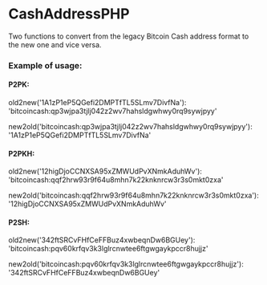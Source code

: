 # CashAddressPHP

Two functions to convert from the legacy Bitcoin Cash address format to the new one and vice versa.

### Example of usage: 

#### P2PK:

old2new('1A1zP1eP5QGefi2DMPTfTL5SLmv7DivfNa'): 'bitcoincash:qp3wjpa3tjlj042z2wv7hahsldgwhwy0rq9sywjpyy'

new2old('bitcoincash:qp3wjpa3tjlj042z2wv7hahsldgwhwy0rq9sywjpyy'): '1A1zP1eP5QGefi2DMPTfTL5SLmv7DivfNa'

#### P2PKH:

old2new('12higDjoCCNXSA95xZMWUdPvXNmkAduhWv'): 'bitcoincash:qqf2hrw93r9f64u8mhn7k22knknrcw3r3s0mkt0zxa'

new2old('bitcoincash:qqf2hrw93r9f64u8mhn7k22knknrcw3r3s0mkt0zxa'): '12higDjoCCNXSA95xZMWUdPvXNmkAduhWv'

#### P2SH:

old2new('342ftSRCvFHfCeFFBuz4xwbeqnDw6BGUey'): 'bitcoincash:pqv60krfqv3k3lglrcnwtee6ftgwgaykpccr8hujjz'

new2old('bitcoincash:pqv60krfqv3k3lglrcnwtee6ftgwgaykpccr8hujjz'): '342ftSRCvFHfCeFFBuz4xwbeqnDw6BGUey'
